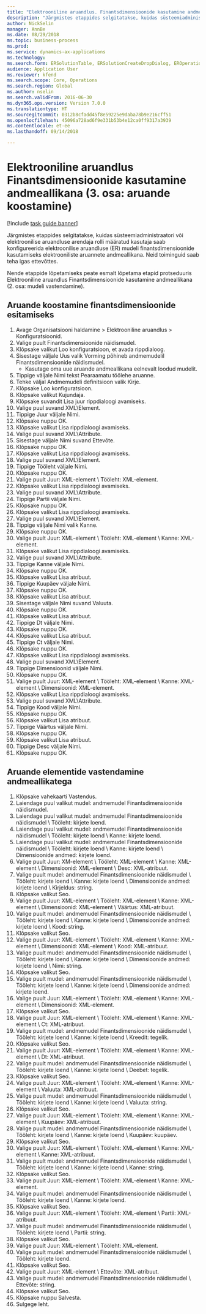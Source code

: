```yaml
--- 
title: "Elektrooniline aruandlus. Finantsdimensioonide kasutamine andmeallikana (3. osa – aruande koostamine)"
description: "Järgmistes etappides selgitatakse, kuidas süsteemiadministraatori või elektroonilise aruandluse arendaja rolli määratud kasutaja saab konfigureerida elektroonilise aruandluse (ER) mudeli finantsdimensioonide kasutamiseks elektrooniliste aruannete andmeallikana."
author: NickSelin
manager: AnnBe
ms.date: 08/29/2018
ms.topic: business-process
ms.prod: 
ms.service: dynamics-ax-applications
ms.technology: 
ms.search.form: ERSolutionTable, ERSolutionCreateDropDialog, EROperationDesigner, ERComponentTypeDropDialog
audience: Application User
ms.reviewer: kfend
ms.search.scope: Core, Operations
ms.search.region: Global
ms.author: nselin
ms.search.validFrom: 2016-06-30
ms.dyn365.ops.version: Version 7.0.0
ms.translationtype: HT
ms.sourcegitcommit: 0312b8cfadd45f8e59225e9daba78b9e216cff51
ms.openlocfilehash: 45096a728ad6f9e331b53b4e12ca0ff9317a3939
ms.contentlocale: et-ee
ms.lasthandoff: 09/14/2018

---
```

# <a name="er-use-financial-dimensions-as-a-data-source-part-3-design-the-report"></a>Elektrooniline aruandlus Finantsdimensioonide kasutamine andmeallikana (3. osa: aruande koostamine)

[!include [task guide banner](../../includes/task-guide-banner.md)]

Järgmistes etappides selgitatakse, kuidas süsteemiadministraatori või elektroonilise aruandluse arendaja rolli määratud kasutaja saab konfigureerida elektroonilise aruandluse (ER) mudeli finantsdimensioonide kasutamiseks elektrooniliste aruannete andmeallikana. Neid toiminguid saab teha igas ettevõttes.

Nende etappide lõpetamiseks peate esmalt lõpetama etapid protseduuris Elektrooniline aruandlus Finantsdimensioonide kasutamine andmeallikana (2. osa: mudeli vastendamine).


## <a name="design-a-report-to-present-financial-dimensions"></a>Aruande koostamine finantsdimensioonide esitamiseks
1. Avage Organisatsiooni haldamine > Elektrooniline aruandlus > Konfiguratsioonid.
2. Valige puult Finantsdimensioonide näidismudel.
3. Klõpsake valikut Loo konfiguratsioon, et avada rippdialoog.
4. Sisestage väljale Uus valik Vorming põhineb andmemudelil Finantsdimensioonide näidismudel.
    * Kasutage oma uue aruande andmeallikana eelnevalt loodud mudelit.  
5. Tippige väljale Nimi tekst Pearaamatu töölehe aruanne.
6. Tehke väljal Andmemudeli definitsioon valik Kirje.
7. Klõpsake Loo konfiguratsioon.
8. Klõpsake valikut Kujundaja.
9. Klõpsake suvandit Lisa juur rippdialoogi avamiseks.
10. Valige puul suvand XML\Element.
11. Tippige Juur väljale Nimi.
12. Klõpsake nuppu OK.
13. Klõpsake valikut Lisa rippdialoogi avamiseks.
14. Valige puul suvand XML\Attribute.
15. Sisestage väljale Nimi suvand Ettevõte.
16. Klõpsake nuppu OK.
17. Klõpsake valikut Lisa rippdialoogi avamiseks.
18. Valige puul suvand XML\Element.
19. Tippige Tööleht väljale Nimi.
20. Klõpsake nuppu OK.
21. Valige puult Juur: XML-element \ Tööleht: XML-element.
22. Klõpsake valikut Lisa rippdialoogi avamiseks.
23. Valige puul suvand XML\Attribute.
24. Tippige Partii väljale Nimi.
25. Klõpsake nuppu OK.
26. Klõpsake valikut Lisa rippdialoogi avamiseks.
27. Valige puul suvand XML\Element.
28. Tippige väljale Nimi valik Kanne.
29. Klõpsake nuppu OK.
30. Valige puult Juur: XML-element \ Tööleht: XML-element \ Kanne: XML-element.
31. Klõpsake valikut Lisa rippdialoogi avamiseks.
32. Valige puul suvand XML\Attribute.
33. Tippige Kanne väljale Nimi.
34. Klõpsake nuppu OK.
35. Klõpsake valikut Lisa atribuut.
36. Tippige Kuupäev väljale Nimi.
37. Klõpsake nuppu OK.
38. Klõpsake valikut Lisa atribuut.
39. Sisestage väljale Nimi suvand Valuuta.
40. Klõpsake nuppu OK.
41. Klõpsake valikut Lisa atribuut.
42. Tippige Dt väljale Nimi.
43. Klõpsake nuppu OK.
44. Klõpsake valikut Lisa atribuut.
45. Tippige Ct väljale Nimi.
46. Klõpsake nuppu OK.
47. Klõpsake valikut Lisa rippdialoogi avamiseks.
48. Valige puul suvand XML\Element.
49. Tippige Dimensioonid väljale Nimi.
50. Klõpsake nuppu OK.
51. Valige puult Juur: XML-element \ Tööleht: XML-element \ Kanne: XML-element \ Dimensioonid: XML-element.
52. Klõpsake valikut Lisa rippdialoogi avamiseks.
53. Valige puul suvand XML\Attribute.
54. Tippige Kood väljale Nimi.
55. Klõpsake nuppu OK.
56. Klõpsake valikut Lisa atribuut.
57. Tippige Väärtus väljale Nimi.
58. Klõpsake nuppu OK.
59. Klõpsake valikut Lisa atribuut.
60. Tippige Desc väljale Nimi.
61. Klõpsake nuppu OK.

## <a name="map-report-elements-to-data-sources"></a>Aruande elementide vastendamine andmeallikatega
1. Klõpsake vahekaarti Vastendus.
2. Laiendage puul valikut mudel: andmemudel Finantsdimensioonide näidismudel.
3. Laiendage puul valikut mudel: andmemudel Finantsdimensioonide näidismudel \ Tööleht: kirjete loend.
4. Laiendage puul valikut mudel: andmemudel Finantsdimensioonide näidismudel \ Tööleht: kirjete loend \ Kanne: kirjete loend.
5. Laiendage puul valikut mudel: andmemudel Finantsdimensioonide näidismudel \ Tööleht: kirjete loend \ Kanne: kirjete loend \ Dimensioonide andmed: kirjete loend.
6. Valige puult Juur: XM-element \ Tööleht: XML-element \ Kanne: XML-element \ Dimensioonid: XML-element \ Desc: XML-atribuut.
7. Valige puult mudel: andmemudel Finantsdimensioonide näidismudel \ Tööleht: kirjete loend \ Kanne: kirjete loend \ Dimensioonide andmed: kirjete loend \ Kirjeldus: string.
8. Klõpsake valikut Seo.
9. Valige puult Juur: XML-element \ Tööleht: XML-element \ Kanne: XML-element \ Dimensioonid: XML-element \ Väärtus: XML-atribuut.
10. Valige puult mudel: andmemudel Finantsdimensioonide näidismudel \ Tööleht: kirjete loend \ Kanne: kirjete loend \ Dimensioonide andmed: kirjete loend \ Kood: string.
11. Klõpsake valikut Seo.
12. Valige puult Juur: XML-element \ Tööleht: XML-element \ Kanne: XML-element \ Dimensioonid: XML-element \ Kood: XML-atribuut.
13. Valige puult mudel: andmemudel Finantsdimensioonide näidismudel \ Tööleht: kirjete loend \ Kanne: kirjete loend \ Dimensioonide andmed: kirjete loend \ Nimi: string.
14. Klõpsake valikut Seo.
15. Valige puult mudel: andmemudel Finantsdimensioonide näidismudel \ Tööleht: kirjete loend \ Kanne: kirjete loend \ Dimensioonide andmed: kirjete loend.
16. Valige puult Juur: XML-element \ Tööleht: XML-element \ Kanne: XML-element \ Dimensioonid: XML-element.
17. Klõpsake valikut Seo.
18. Valige puult Juur: XML-element \ Tööleht: XML-element \ Kanne: XML-element \ Ct: XML-atribuut.
19. Valige puult mudel: andmemudel Finantsdimensioonide näidismudel \ Tööleht: kirjete loend \ Kanne: kirjete loend \ Kreedit: tegelik.
20. Klõpsake valikut Seo.
21. Valige puult Juur: XML-element \ Tööleht: XML-element \ Kanne: XML-element \ Dt: XML-atribuut.
22. Valige puult mudel: andmemudel Finantsdimensioonide näidismudel \ Tööleht: kirjete loend \ Kanne: kirjete loend \ Deebet: tegelik.
23. Klõpsake valikut Seo.
24. Valige puult Juur: XML-element \ Tööleht: XML-element \ Kanne: XML-element \ Valuuta: XML-atribuut.
25. Valige puult mudel: andmemudel Finantsdimensioonide näidismudel \ Tööleht: kirjete loend \ Kanne: kirjete loend \ Valuuta: string.
26. Klõpsake valikut Seo.
27. Valige puult Juur: XML-element \ Tööleht: XML-element \ Kanne: XML-element \ Kuupäev: XML-atribuut.
28. Valige puult mudel: andmemudel Finantsdimensioonide näidismudel \ Tööleht: kirjete loend \ Kanne: kirjete loend \ Kuupäev: kuupäev.
29. Klõpsake valikut Seo.
30. Valige puult Juur: XML-element \ Tööleht: XML-element \ Kanne: XML-element \ Kanne: XML-atribuut.
31. Valige puult mudel: andmemudel Finantsdimensioonide näidismudel \ Tööleht: kirjete loend \ Kanne: kirjete loend \ Kanne: string.
32. Klõpsake valikut Seo.
33. Valige puult Juur: XML-element \ Tööleht: XML-element \ Kanne: XML-element.
34. Valige puult mudel: andmemudel Finantsdimensioonide näidismudel \ Tööleht: kirjete loend \ Kanne: kirjete loend.
35. Klõpsake valikut Seo.
36. Valige puult Juur: XML-element \ Tööleht: XML-element \ Partii: XML-atribuut.
37. Valige puult mudel: andmemudel Finantsdimensioonide näidismudel \ Tööleht: kirjete loend \ Partii: string.
38. Klõpsake valikut Seo.
39. Valige puult Juur: XML-element \ Tööleht: XML-element.
40. Valige puult mudel: andmemudel Finantsdimensioonide näidismudel \ Tööleht: kirjete loend.
41. Klõpsake valikut Seo.
42. Valige puult Juur: XML-element \ Ettevõte: XML-atribuut.
43. Valige puult mudel: andmemudel Finantsdimensioonide näidismudel \ Ettevõte: string.
44. Klõpsake valikut Seo.
45. Klõpsake nuppu Salvesta.
46. Sulgege leht.


